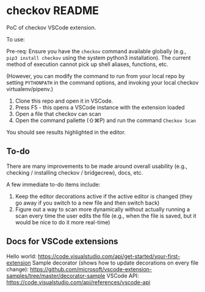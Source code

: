 # checkov README

PoC of checkov VSCode extension.

To use:

Pre-req: Ensure you have the `checkov` command available globally (e.g., `pip3 install checkov` using the system python3 installation). The current method of execution cannot pick up shell aliases, functions, etc.

(However, you can modify the command to run from your local repo by setting `PYTHONPATH` in the command options, and invoking your local checkov virtualenv/pipenv.)

1. Clone this repo and open it in VSCode.
2. Press F5 - this opens a VSCode instance with the extension loaded
3. Open a file that checkov can scan
4. Open the command pallette (⇧⌘P) and run the command `Checkov Scan`

You should see results highlighted in the editor.

## To-do

There are many improvements to be made around overall usability (e.g., checking / installing checkov / bridgecrew), docs, etc.

A few immediate to-do items include:

1. Keep the editor decorations active if the active editor is changed (they go away if you switch to a new file and then switch back)
2. Figure out a way to scan more dynamically without actually running a scan every time the user edits the file (e.g., when the file is saved, but it would be nice to do it more real-time)

## Docs for VSCode extensions

Hello world: https://code.visualstudio.com/api/get-started/your-first-extension
Sample decorator (shows how to update decorations on every file change): https://github.com/microsoft/vscode-extension-samples/tree/master/decorator-sample
VSCode API: https://code.visualstudio.com/api/references/vscode-api

